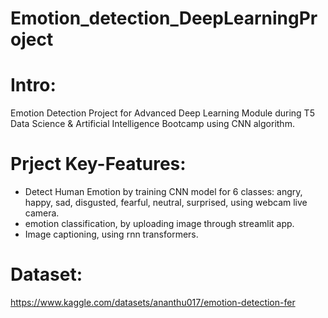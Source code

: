 # Emotion_detection_DeepLearningProject
# Intro:
 Emotion Detection Project for Advanced Deep Learning Module during T5 Data Science & Artificial Intelligence Bootcamp using CNN algorithm. 

# Prject Key-Features:
* Detect Human Emotion by training CNN model for 6 classes: angry, happy, sad, disgusted, fearful, neutral, surprised, using webcam live camera.
* emotion classification, by uploading image through streamlit app.
* Image captioning, using rnn transformers.
  
# Dataset:
https://www.kaggle.com/datasets/ananthu017/emotion-detection-fer
   

